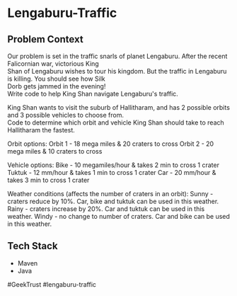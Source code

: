 # Lengaburu-Traffic

## Problem Context

Our problem is set in the traffic snarls of planet Lengaburu. After the recent Falicornian war, victorious King<br>
Shan of Lengaburu wishes to tour his kingdom. But the traffic in Lengaburu is killing. You should see how Silk<br>
Dorb gets jammed in the evening!<br>
Write code to help King Shan navigate Lengaburu's traffic.<br>

King Shan wants to visit the suburb of Hallitharam, and has 2 possible orbits and 3 possible vehicles to choose from.<br>
Code to determine which orbit and vehicle King Shan should take to reach Hallitharam the fastest.<br>

Orbit options:
Orbit 1 - 18 mega miles & 20 craters to cross
Orbit 2 - 20 mega miles & 10 craters to cross

Vehicle options:
Bike - 10 megamiles/hour & takes 2 min to cross 1 crater
Tuktuk - 12 mm/hour & takes 1 min to cross 1 crater
Car - 20 mm/hour & takes 3 min to cross 1 crater

Weather conditions (affects the number of craters in an orbit):
Sunny - craters reduce by 10%. Car, bike and tuktuk can be used in this weather.
Rainy - craters increase by 20%. Car and tuktuk can be used in this weather.
Windy - no change to number of craters. Car and bike can be used in this weather.

## Tech Stack

- Maven
- Java

#GeekTrust #lengaburu-traffic
